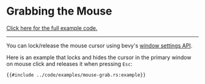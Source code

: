 # Grabbing the Mouse

[Click here for the full example code.](../code/examples/mouse-grab.rs)

---

You can lock/release the mouse cursor using bevy's [window settings
API](https://github.com/bevyengine/bevy/blob/latest/examples/window/window_settings.rs).

Here is an example that locks and hides the cursor in the primary window on
mouse click and releases it when pressing `Esc`:

```rust,no_run,noplayground
{{#include ../code/examples/mouse-grab.rs:example}}
```

